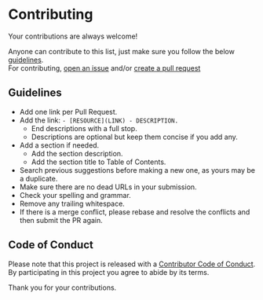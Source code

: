 # Contributing

Your contributions are always welcome!

Anyone can contribute to this list, just make sure you follow the below [guidelines](#guidelines).\
For contributing, [open an issue](https://github.com/Open-Ireland-Network/Learning1/issues) and/or [create a pull request](https://github.com/Open-Ireland-Network/Learning1/pulls)

## Guidelines

- Add one link per Pull Request.
- Add the link: `- [RESOURCE](LINK) - DESCRIPTION.`
  - End descriptions with a full stop.
  - Descriptions are optional but keep them concise if you add any.
- Add a section if needed.
  - Add the section description.
  - Add the section title to Table of Contents.
- Search previous suggestions before making a new one, as yours may be a duplicate.
- Make sure there are no dead URLs in your submission.
- Check your spelling and grammar.
- Remove any trailing whitespace.
- If there is a merge conflict, please rebase and resolve the conflicts and then submit the PR again.

## Code of Conduct

Please note that this project is released with a [Contributor Code of Conduct](CODE-OF-CONDUCT.md).\
By participating in this project you agree to abide by its terms.

Thank you for your contributions.